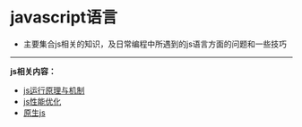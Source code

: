 # javascript语言
  * 主要集合js相关的知识，及日常编程中所遇到的js语言方面的问题和一些技巧

----

**js相关内容：**  

  * [js运行原理与机制](js_principles_and_mechanisms.md)
  * [js性能优化](js_performance_optimization.md)
  * [原生js](native_js.md)
